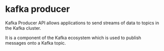 # kafka producer
Kafka Producer API allows applications to send streams of data to topics in the Kafka cluster.

It is a component of the Kafka ecosystem which is used to publish messages onto a Kafka topic.
<!--stackedit_data:
eyJoaXN0b3J5IjpbMTM5MjkwMTIwOSwxMTY4NDk4MjAyLDc1Mj
I0OTcxNSwtMjg4NDA2NDg3LDE2MTc0OTU3NDQsMzYyNjE5NDgx
LDE2MjQzNDMwNDAsMjAzNTgyMTUzNCwtMTI5ODExMjMxNCwtND
Q1MjMwNzMwLC05Njk5NTkzNiwtMTY2MDU0OTM2OSwtMTYzNDc1
MzcxNSwxMTg1NTc3MDcwLC0yMDU0NDg2NjgxLC00NzA0NTI2MD
gsNjUwODk4MTgsLTIwODg3NDY2MTIsLTIwODg3NDY2MTIsLTEx
NzE5Mjg0NV19
-->